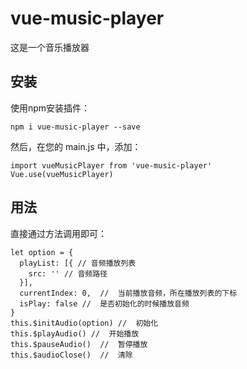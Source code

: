 # vue-music-player

这是一个音乐播放器

## 安装

使用npm安装插件：
```
npm i vue-music-player --save
```

然后，在您的 main.js 中，添加：
```
import vueMusicPlayer from 'vue-music-player'
Vue.use(vueMusicPlayer)
```

## 用法

直接通过方法调用即可：
```
let option = {
  playList: [{ // 音频播放列表
    src: '' // 音频路径
  }],
  currentIndex: 0,  //  当前播放音频，所在播放列表的下标
  isPlay: false //  是否初始化的时候播放音频
}
this.$initAudio(option) //  初始化
this.$playAudio() //  开始播放
this.$pauseAudio()  //  暂停播放
this.$audioClose()  //  清除
```
